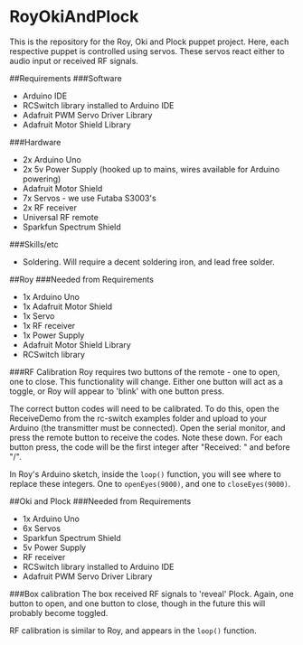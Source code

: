 # RoyOkiAndPlock

This is the repository for the Roy, Oki and Plock puppet project.  Here, each respective puppet is controlled using servos.  These servos react either to audio input or received RF signals.

##Requirements
###Software
* Arduino IDE
* RCSwitch library installed to Arduino IDE
* Adafruit PWM Servo Driver Library
* Adafruit Motor Shield Library

###Hardware
* 2x Arduino Uno
* 2x 5v Power Supply (hooked up to mains, wires available for Arduino powering)
* Adafruit Motor Shield
* 7x Servos - we use Futaba S3003's
* 2x RF receiver
* Universal RF remote
* Sparkfun Spectrum Shield

###Skills/etc
* Soldering. Will require a decent soldering iron, and lead free solder.

##Roy
###Needed from Requirements
* 1x Arduino Uno
* 1x Adafruit Motor Shield
* 1x Servo
* 1x RF receiver
* 1x Power Supply
* Adafruit Motor Shield Library
* RCSwitch library

###RF Calibration
Roy requires two buttons of the remote - one to open, one to close. This functionality will change. Either one button will act as a toggle, or Roy will appear to 'blink' with one button press.

The correct button codes will need to be calibrated. To do this, open the ReceiveDemo from the rc-switch examples folder and upload to your Arduino (the transmitter must be connected). Open the serial monitor, and press the remote button to receive the codes. Note these down. For each button press, the code will be the first integer after "Received: " and before "/". 

In Roy's Arduino sketch, inside the `loop()` function, you will see where to replace these integers. One to `openEyes(9000)`, and one to `closeEyes(9000)`.

##Oki and Plock
###Needed from Requirements
* 1x Arduino Uno
* 6x Servos
* Sparkfun Spectrum Shield
* 5v Power Supply
* RF receiver
* RCSwitch library installed to Arduino IDE
* Adafruit PWM Servo Driver Library

###Box calibration
The box received RF signals to 'reveal' Plock. Again, one button to open, and one button to close, though in the future this will probably become toggled.

RF calibration is similar to Roy, and appears in the `loop()` function.
